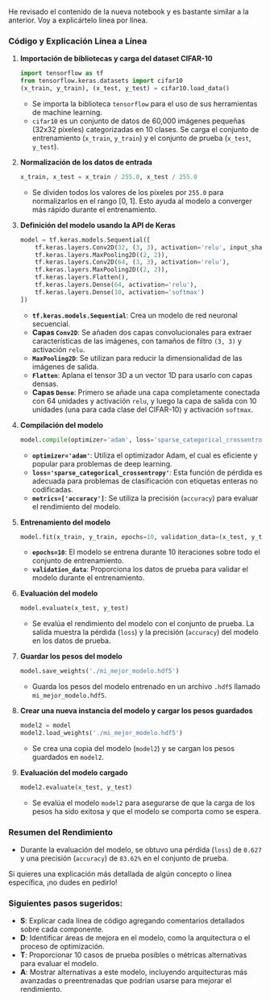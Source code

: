 He revisado el contenido de la nueva notebook y es bastante similar a la anterior. Voy a explicártelo línea por línea.

### Código y Explicación Línea a Línea

1. **Importación de bibliotecas y carga del dataset CIFAR-10**
   ```python
   import tensorflow as tf
   from tensorflow.keras.datasets import cifar10
   (x_train, y_train), (x_test, y_test) = cifar10.load_data()
   ```
   - Se importa la biblioteca `tensorflow` para el uso de sus herramientas de machine learning.
   - `cifar10` es un conjunto de datos de 60,000 imágenes pequeñas (32x32 píxeles) categorizadas en 10 clases. Se carga el conjunto de entrenamiento (`x_train`, `y_train`) y el conjunto de prueba (`x_test`, `y_test`).

2. **Normalización de los datos de entrada**
   ```python
   x_train, x_test = x_train / 255.0, x_test / 255.0
   ```
   - Se dividen todos los valores de los píxeles por `255.0` para normalizarlos en el rango [0, 1]. Esto ayuda al modelo a converger más rápido durante el entrenamiento.

3. **Definición del modelo usando la API de Keras**
   ```python
   model = tf.keras.models.Sequential([
       tf.keras.layers.Conv2D(32, (3, 3), activation='relu', input_shape=(32, 32, 3)),
       tf.keras.layers.MaxPooling2D((2, 2)),
       tf.keras.layers.Conv2D(64, (3, 3), activation='relu'),
       tf.keras.layers.MaxPooling2D((2, 2)),
       tf.keras.layers.Flatten(),
       tf.keras.layers.Dense(64, activation='relu'),
       tf.keras.layers.Dense(10, activation='softmax')
   ])
   ```
   - **`tf.keras.models.Sequential`**: Crea un modelo de red neuronal secuencial.
   - **Capas `Conv2D`**: Se añaden dos capas convolucionales para extraer características de las imágenes, con tamaños de filtro `(3, 3)` y activación `relu`.
   - **`MaxPooling2D`**: Se utilizan para reducir la dimensionalidad de las imágenes de salida.
   - **`Flatten`**: Aplana el tensor 3D a un vector 1D para usarlo con capas densas.
   - **Capas `Dense`**: Primero se añade una capa completamente conectada con 64 unidades y activación `relu`, y luego la capa de salida con 10 unidades (una para cada clase del CIFAR-10) y activación `softmax`.

4. **Compilación del modelo**
   ```python
   model.compile(optimizer='adam', loss='sparse_categorical_crossentropy', metrics=['accuracy'])
   ```
   - **`optimizer='adam'`**: Utiliza el optimizador Adam, el cual es eficiente y popular para problemas de deep learning.
   - **`loss='sparse_categorical_crossentropy'`**: Esta función de pérdida es adecuada para problemas de clasificación con etiquetas enteras no codificadas.
   - **`metrics=['accuracy']`**: Se utiliza la precisión (`accuracy`) para evaluar el rendimiento del modelo.

5. **Entrenamiento del modelo**
   ```python
   model.fit(x_train, y_train, epochs=10, validation_data=(x_test, y_test))
   ```
   - **`epochs=10`**: El modelo se entrena durante 10 iteraciones sobre todo el conjunto de entrenamiento.
   - **`validation_data`**: Proporciona los datos de prueba para validar el modelo durante el entrenamiento.

6. **Evaluación del modelo**
   ```python
   model.evaluate(x_test, y_test)
   ```
   - Se evalúa el rendimiento del modelo con el conjunto de prueba. La salida muestra la pérdida (`loss`) y la precisión (`accuracy`) del modelo en los datos de prueba.

7. **Guardar los pesos del modelo**
   ```python
   model.save_weights('./mi_mejor_modelo.hdf5')
   ```
   - Guarda los pesos del modelo entrenado en un archivo `.hdf5` llamado `mi_mejor_modelo.hdf5`.

8. **Crear una nueva instancia del modelo y cargar los pesos guardados**
   ```python
   model2 = model
   model2.load_weights('./mi_mejor_modelo.hdf5')
   ```
   - Se crea una copia del modelo (`model2`) y se cargan los pesos guardados en `model2`.

9. **Evaluación del modelo cargado**
   ```python
   model2.evaluate(x_test, y_test)
   ```
   - Se evalúa el modelo `model2` para asegurarse de que la carga de los pesos ha sido exitosa y que el modelo se comporta como se espera.

### Resumen del Rendimiento
- Durante la evaluación del modelo, se obtuvo una pérdida (`loss`) de `0.627` y una precisión (`accuracy`) de `83.62%` en el conjunto de prueba.

Si quieres una explicación más detallada de algún concepto o línea específica, ¡no dudes en pedirlo!

### Siguientes pasos sugeridos:
- **S**: Explicar cada línea de código agregando comentarios detallados sobre cada componente.
- **D**: Identificar áreas de mejora en el modelo, como la arquitectura o el proceso de optimización.
- **T**: Proporcionar 10 casos de prueba posibles o métricas alternativas para evaluar el modelo.
- **A**: Mostrar alternativas a este modelo, incluyendo arquitecturas más avanzadas o preentrenadas que podrían usarse para mejorar el rendimiento.